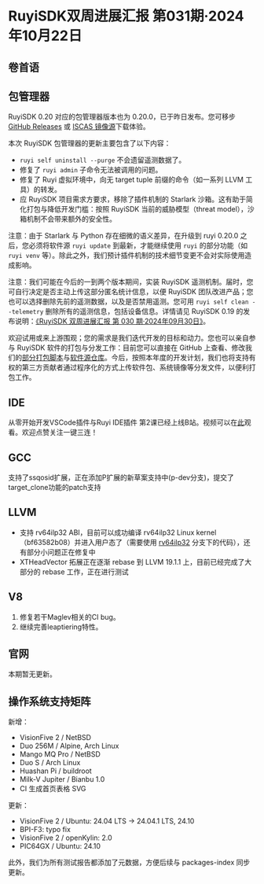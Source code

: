 # RuyiSDK双周进展汇报  第031期·2024年10月22日

## 卷首语

## 包管理器

RuyiSDK 0.20 对应的包管理器版本也为 0.20.0，已于昨日发布。您可移步
[GitHub Releases][ruyi-0.20.0-gh] 或 [ISCAS 镜像源][ruyi-0.20.0-iscas]下载体验。

[ruyi-0.20.0-gh]: https://github.com/ruyisdk/ruyi/releases/tag/0.20.0
[ruyi-0.20.0-iscas]: https://mirror.iscas.ac.cn/ruyisdk/ruyi/releases/0.20.0/

本次 RuyiSDK 包管理器的更新主要包含了以下内容：

* `ruyi self uninstall --purge` 不会遗留遥测数据了。
* 修复了 `ruyi admin` 子命令无法被调用的问题。
* 修复了 Ruyi 虚拟环境中，向无 target tuple 前缀的命令（如一系列 LLVM 工具）的转发。
* 应 RuyiSDK 项目需求方要求，移除了插件机制的 Starlark 沙箱。这有助于简化打包与降低开发门槛：按照 RuyiSDK 当前的威胁模型（threat model），沙箱机制不会带来额外的安全性。

注意：由于 Starlark 与 Python 存在细微的语义差异，在升级到 ruyi 0.20.0 之后，您必须将软件源
`ruyi update` 到最新，才能继续使用 `ruyi` 的部分功能（如 `ruyi venv` 等）。除此之外，我们预计插件机制的技术细节变更不会对实际使用造成影响。

注意：我们可能在今后的一到两个版本期间，实装 RuyiSDK 遥测机制。届时，您可自行决定是否主动上传这部分匿名统计信息，以便
RuyiSDK 团队改进产品；您也可以选择删除先前的遥测数据，以及是否禁用遥测。您可用
`ruyi self clean --telemetry` 删除所有的遥测信息，包括设备信息。详情请见 RuyiSDK 0.19
的发布说明：[《RuyiSDK 双周进展汇报 第 030 期·2024年09月30日》][ruyisdk-biweekly-30]。

[ruyisdk-biweekly-30]: ./20240930-ruyisdk-biweekly-30.md

欢迎试用或来上游围观；您的需求是我们迭代开发的目标和动力。您也可以亲自参与
RuyiSDK 软件的打包与分发工作：目前您可以直接在 GitHub 上查看、修改我们的[部分打包脚本](https://github.com/ruyisdk/ruyici)与[软件源仓库](https://github.com/ruyisdk/packages-index)。今后，按照本年度的开发计划，我们也将支持有权的第三方贡献者通过程序化的方式上传软件包、系统镜像等分发文件，以便利打包工作。

## IDE
从零开始开发VSCode插件与Ruyi IDE插件 第2课已经上线B站。视频可以在[此](https://space.bilibili.com/13429452)观看。欢迎点赞关注一键三连！

## GCC
支持了ssqosid扩展，正在添加P扩展的新草案支持中(p-dev分支)，提交了target_clone功能的patch支持

## LLVM

- 支持 rv64ilp32 ABI，目前可以成功编译 rv64ilp32 Linux kernel（bf63582b08）并进入用户态了（需要使用 [rv64ilp32](https://github.com/ruyisdk/llvm-project/tree/rv64ilp32) 分支下的代码），还有部分小问题正在修复中
- XTHeadVector 拓展正在逐渐 rebase 到 LLVM 19.1.1 上，目前已经完成了大部分的 rebase 工作，正在进行测试

## V8
1. 修复若干Maglev相关的CI bug。
2. 继续完善leaptiering特性。

## 官网
本期暂无更新。

## 操作系统支持矩阵

新增：
- VisionFive 2 / NetBSD
- Duo 256M / Alpine, Arch Linux
- Mango MQ Pro / NetBSD
- Duo S / Arch Linux
- Huashan Pi / buildroot
- Milk-V Jupiter / Bianbu 1.0
- CI 生成首页表格 SVG

更新：
- VisionFive 2 / Ubuntu: 24.04 LTS -> 24.04.1 LTS, 24.10
- BPI-F3: typo fix
- VisionFive 2 / openKylin: 2.0
- PIC64GX / Ubuntu: 24.10

此外，我们为所有测试报告都添加了元数据，方便后续与 packages-index 同步更新。

